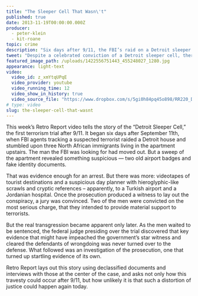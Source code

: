 ```yaml
---
title: "The Sleeper Cell That Wasn\'t"
published: true
date: 2013-11-19T00:00:00.000Z
producer:
  - peter-klein
  - kit-roane
topic: crime
description: "Six days after 9/11, the FBI’s raid on a Detroit sleeper cell signaled America’s resolve to fight terrorism. But, despite a celebrated conviction, there was one problem — they’d gotten it wrong."
tweet: "Despite a celebrated conviction of a Detroit sleeper cell, there was one major problem..."
featured_image_path: /uploads/1422556751443_455248027_1280.jpg
appearance: light-text
video:
  video_id: z_xmYtqUPqE
  video_provider: youtube
  video_running_time: 12
  video_show_in_history: true
  video_source_file: "https://www.dropbox.com/s/5gi0h84pq45o898/RR220_DOC_MASTER_11_15_2013_SLEEPER_CELL-H264_1080p.mov?dl=0"
# type: video
slug: the-sleeper-cell-that-wasnt
---
```


This week’s Retro Report video tells the story of the “Detroit Sleeper Cell,” the first terrorism trial after 9/11\. It began six days after September 11th, when FBI agents tracking a suspected terrorist raided a Detroit house and stumbled upon three North African immigrants living in the apartment upstairs. The man the FBI was looking for had moved out. But a sweep of the apartment revealed something suspicious — two old airport badges and fake identity documents.

That was evidence enough for an arrest. But there was more: videotapes of tourist destinations and a suspicious day planner with hieroglyphic-like scrawls and cryptic references – apparently, to a Turkish airport and a Jordanian hospital. Once the prosecution produced a witness to lay out the conspiracy, a jury was convinced. Two of the men were convicted on the most serious charge, that they intended to provide material support to terrorists.

But the real transgression became apparent only later. As the men waited to be sentenced, the federal judge presiding over the trial discovered that key evidence that might have impeached the government’s star witness and cleared the defendants of wrongdoing was never turned over to the defense. What followed was an investigation of the prosecution, one that turned up startling evidence of its own.

Retro Report lays out this story using declassified documents and interviews with those at the center of the case, and asks not only how this travesty could occur after 9/11, but how unlikely it is that such a distortion of justice could happen again today.

